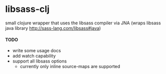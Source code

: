 # libsass-clj

small clojure wrapper that uses the libsass compiler
via JNA (wraps libsass java library http://sass-lang.com/libsass#java)

#### TODO

* write some usage docs
* add watch capability
* support all libsass options
  * currently only inline source-maps are supported

